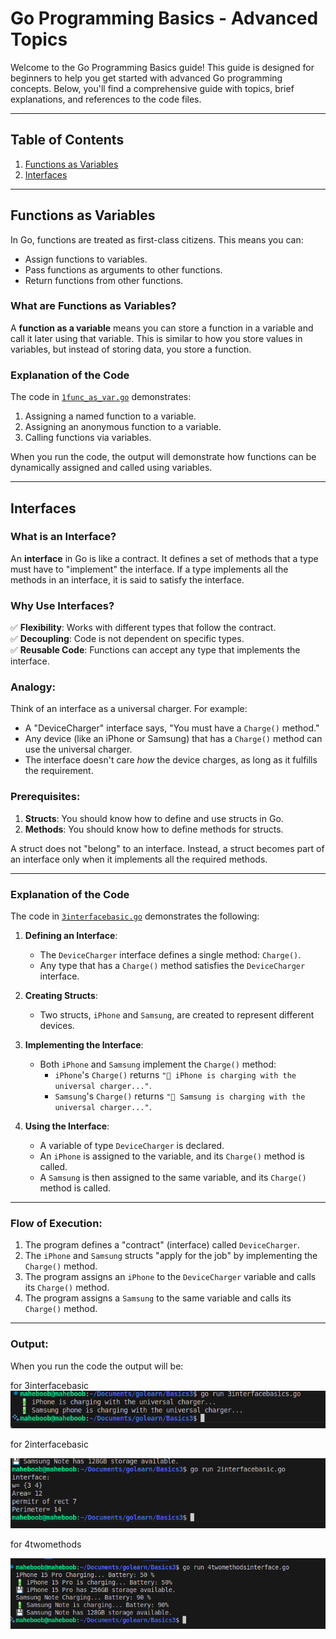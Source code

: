 # Go Programming Basics - Advanced Topics

Welcome to the Go Programming Basics guide! This guide is designed for beginners to help you get started with advanced Go programming concepts. Below, you'll find a comprehensive guide with topics, brief explanations, and references to the code files.

---

## Table of Contents
1. [Functions as Variables](#functions-as-variables)
2. [Interfaces](#interfaces)

---

## Functions as Variables

In Go, functions are treated as first-class citizens. This means you can:
- Assign functions to variables.
- Pass functions as arguments to other functions.
- Return functions from other functions.

### What are Functions as Variables?

A **function as a variable** means you can store a function in a variable and call it later using that variable. This is similar to how you store values in variables, but instead of storing data, you store a function.

### Explanation of the Code

The code in [`1func_as_var.go`](1func_as_var.go) demonstrates:
1. Assigning a named function to a variable.
2. Assigning an anonymous function to a variable.
3. Calling functions via variables.

When you run the code, the output will demonstrate how functions can be dynamically assigned and called using variables.

---

## Interfaces

### What is an Interface?

An **interface** in Go is like a contract. It defines a set of methods that a type must have to "implement" the interface. If a type implements all the methods in an interface, it is said to satisfy the interface.

### Why Use Interfaces?

✅ **Flexibility**: Works with different types that follow the contract.  
✅ **Decoupling**: Code is not dependent on specific types.  
✅ **Reusable Code**: Functions can accept any type that implements the interface.

### Analogy:
Think of an interface as a universal charger. For example:
- A "DeviceCharger" interface says, "You must have a `Charge()` method."
- Any device (like an iPhone or Samsung) that has a `Charge()` method can use the universal charger.
- The interface doesn't care *how* the device charges, as long as it fulfills the requirement.

### Prerequisites:
1. **Structs**: You should know how to define and use structs in Go.
2. **Methods**: You should know how to define methods for structs.

A struct does not "belong" to an interface. Instead, a struct becomes part of an interface only when it implements all the required methods.

---

### Explanation of the Code

The code in [`3interfacebasic.go`](3interfacebasic.go) demonstrates the following:

1. **Defining an Interface**:
   - The `DeviceCharger` interface defines a single method: `Charge()`.
   - Any type that has a `Charge()` method satisfies the `DeviceCharger` interface.

2. **Creating Structs**:
   - Two structs, `iPhone` and `Samsung`, are created to represent different devices.

3. **Implementing the Interface**:
   - Both `iPhone` and `Samsung` implement the `Charge()` method:
     - `iPhone`'s `Charge()` returns `"🔋 iPhone is charging with the universal charger..."`.
     - `Samsung`'s `Charge()` returns `"🔋 Samsung is charging with the universal charger..."`.

4. **Using the Interface**:
   - A variable of type `DeviceCharger` is declared.
   - An `iPhone` is assigned to the variable, and its `Charge()` method is called.
   - A `Samsung` is then assigned to the same variable, and its `Charge()` method is called.

---

### Flow of Execution:
1. The program defines a "contract" (interface) called `DeviceCharger`.
2. The `iPhone` and `Samsung` structs "apply for the job" by implementing the `Charge()` method.
3. The program assigns an `iPhone` to the `DeviceCharger` variable and calls its `Charge()` method.
4. The program assigns a `Samsung` to the same variable and calls its `Charge()` method.

---

### Output:
When you run the code  the output will be: 

for 3interfacebasic
![`3interfacebasic.go`](images/3interfacebasics.png)


for 2interfacebasic

![`2interfacebasic.go`](images/2interface.png)

for 4twomethods

![`4twomethods.go`](images/4twomethodsinterface.png)

